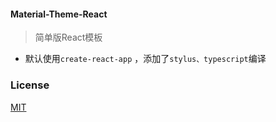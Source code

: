 #### Material-Theme-React
> 简单版React模板

+ 默认使用<code>create-react-app</code> ，添加了<code>stylus、typescript</code>编译

### License

[MIT](http://opensource.org/licenses/MIT)
